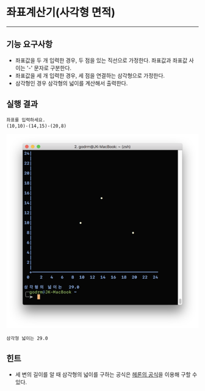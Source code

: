 # 좌표계산기(사각형 면적)

---

## 기능 요구사항
- 좌표값을 두 개 입력한 경우, 두 점을 있는 직선으로 가정한다. 좌표값과 좌표값 사이는 '-' 문자로 구분한다.
-  좌표값을 세 개 입력한 경우, 세 점을 연결하는 삼각형으로 가정한다.
  - 삼각형인 경우 삼각형의 넓이를 계산해서 출력한다.

## 실행 결과
```
좌표를 입력하세요.
(10,10)-(14,15)-(20,8)
```
![실행 결과 이미지](draw-triangle.png)
```
삼각형 넓이는 29.0
```

## 힌트
- 세 변의 길이를 알 때 삼각형의 넓이를 구하는 공식은 [헤론의 공식](https://ko.wikipedia.org/wiki/%ED%97%A4%EB%A1%A0_%EA%B3%B5%EC%8B%9D)을 이용해 구할 수 있다.
